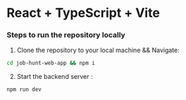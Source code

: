 # React + TypeScript + Vite
### Steps to run the repository locally

1. Clone the repository to your local machine && Navigate:
```bash
cd job-hunt-web-app && npm i 
```
2. Start the backend server :
```bash
npm run dev
```


